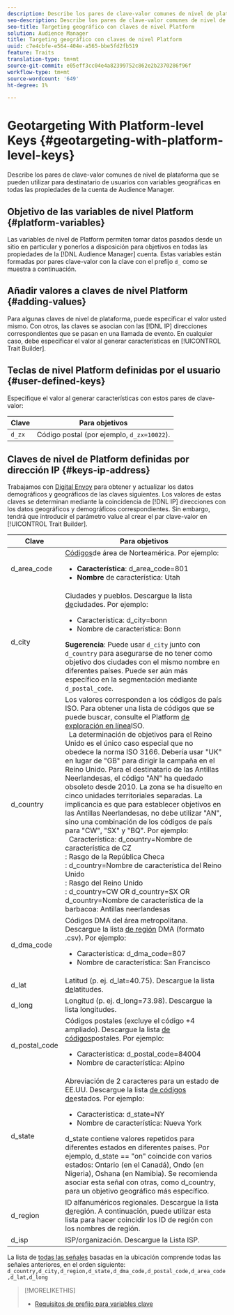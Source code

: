 ```yaml
---
description: Describe los pares de clave-valor comunes de nivel de plataforma que se pueden utilizar para destinatario de usuarios con variables geográficas en todas las propiedades de la cuenta de Audience Manager.
seo-description: Describe los pares de clave-valor comunes de nivel de plataforma que se pueden utilizar para destinatario de usuarios con variables geográficas en todas las propiedades de la cuenta de Audience Manager.
seo-title: Targeting geográfico con claves de nivel Platform
solution: Audience Manager
title: Targeting geográfico con claves de nivel Platform
uuid: c7e4cbfe-e564-404e-a565-bbe5fd2fb519
feature: Traits
translation-type: tm+mt
source-git-commit: e05eff3cc04e4a82399752c862e2b2370286f96f
workflow-type: tm+mt
source-wordcount: '649'
ht-degree: 1%

---
```



# Geotargeting With Platform-level Keys {#geotargeting-with-platform-level-keys}

Describe los pares de clave-valor comunes de nivel de plataforma que se pueden utilizar para destinatario de usuarios con variables geográficas en todas las propiedades de la cuenta de Audience Manager.

<!-- c_tb_platform_vars.xml -->

## Objetivo de las variables de nivel Platform {#platform-variables}

Las variables de nivel de Platform permiten tomar datos pasados desde un sitio en particular y ponerlos a disposición para objetivos en todas las propiedades de la [!DNL Audience Manager] cuenta. Estas variables están formadas por pares [](../../reference/key-value-pairs-explained.md) clave-valor con la clave con el prefijo `d_` como se muestra a continuación.

## Añadir valores a claves de nivel Platform {#adding-values}

Para algunas claves de nivel de plataforma, puede especificar el valor usted mismo. Con otros, las claves se asocian con las [!DNL IP] direcciones correspondientes que se pasan en una llamada de evento. En cualquier caso, debe especificar el valor al generar características en [!UICONTROL Trait Builder].

## Teclas de nivel Platform definidas por el usuario {#user-defined-keys}

Especifique el valor al generar características con estos pares de clave-valor:

| Clave | Para objetivos |
|---|---|
| `d_zx` | Código postal (por ejemplo, `d_zx=10022`). |

## Claves de nivel de Platform definidas por dirección IP {#keys-ip-address}

Trabajamos con [Digital Envoy](https://www.digitalenvoy.com/) para obtener y actualizar los datos demográficos y geográficos de las claves siguientes. Los valores de estas claves se determinan mediante la coincidencia de [!DNL IP] direcciones con los datos geográficos y demográficos correspondientes. Sin embargo, tendrá que introducir el parámetro value al crear el par clave-valor en [!UICONTROL Trait Builder].

| Clave | Para objetivos |
|--- |--- |
| d_area_code | [Códigos](https://en.wikipedia.org/wiki/List_of_North_American_Numbering_Plan_area_codes)de área de Norteamérica.  Por ejemplo: <ul><li>**Característica**:  d_area_code=801</li><li>**Nombre** de característica: Utah</li></ul> |
| d_city | Ciudades y pueblos. Descargue la lista [de](assets/d_city.txt)ciudades.  Por ejemplo: <ul><li>Característica:  d_city=bonn</li><li>Nombre de característica: Bonn</li></ul> **Sugerencia**: Puede usar `d_city` junto con `d_country` para asegurarse de no tener como objetivo dos ciudades con el mismo nombre en diferentes países. Puede ser aún más específico en la segmentación mediante `d_postal_code`. |
| d_country | Los valores corresponden a los códigos de país ISO. Para obtener una lista de códigos que se puede buscar, consulte el Platform [de exploración en línea](https://www.iso.org/obp/ui/#home)ISO. <br>  La determinación de objetivos para el Reino Unido es el único caso especial que no obedece la norma ISO 3166. Debería usar &quot;UK&quot; en lugar de &quot;GB&quot; para dirigir la campaña en el Reino Unido.  Para el destinatario de las Antillas Neerlandesas, el código &quot;AN&quot; ha quedado obsoleto desde 2010. La zona se ha disuelto en cinco unidades territoriales separadas. La implicancia es que para establecer objetivos en las Antillas Neerlandesas, no debe utilizar &quot;AN&quot;, sino una combinación de los códigos de país para &quot;CW&quot;, &quot;SX&quot; y &quot;BQ&quot;.  Por ejemplo:  <br>  Característica:  d_country=Nombre de característica de CZ <br>: Rasgo de la República Checa <br>:  d_country=Nombre de característica del Reino Unido <br>: Rasgo del Reino Unido <br>:  d_country=CW OR d_country=SX OR d_country=Nombre de característica de la <br>barbacoa: Antillas neerlandesas |
| d_dma_code | Códigos DMA del área metropolitana. Descargue la lista [de región](assets/DMAregions.csv) DMA (formato .csv).  Por ejemplo: <ul><li>Característica:  d_dma_code=807</li><li>Nombre de característica: San Francisco</li></ul> |
| d_lat | Latitud (p. ej. d_lat=40.75). Descargue la lista [de](assets/d_lat.txt)latitudes. |
| d_long | Longitud (p. ej. d_long=73.98). Descargue la lista [](assets/d_long.txt)longitudes. |
| d_postal_code | Códigos postales (excluye el código +4 ampliado). Descargue la lista [de códigos](assets/d_postal_code.txt)postales.  Por ejemplo: <ul><li>Característica:  d_postal_code=84004 </li><li>Nombre de característica: Alpino</li></ul> |
| d_state | Abreviación de 2 caracteres para un estado de EE.UU. Descargue la lista [de códigos de](assets/d_state.txt)estados.  Por ejemplo: <ul><li>Característica:  d_state=NY </li><li>Nombre de característica: Nueva York</li></ul>d_state contiene valores repetidos para diferentes estados en diferentes países. Por ejemplo, d_state == &quot;on&quot; coincide con varios estados: Ontario (en el Canadá), Ondo (en Nigeria), Oshana (en Namibia). Se recomienda asociar esta señal con otras, como d_country, para un objetivo geográfico más específico. |
| d_region | ID alfanuméricos regionales. Descargue la lista [de](assets/Country_RegionCodes_City.csv)región.  A continuación, puede utilizar esta lista para hacer coincidir los ID de región con los nombres de región. |
| d_isp | ISP/organización. Descargue la Lista [](assets/d_isp.txt)ISP. |

La lista de [todas las señales](assets/all.txt) basadas en la ubicación comprende todas las señales anteriores, en el orden siguiente: `d_country,d_city,d_region,d_state,d_dma_code,d_postal_code,d_area_code,d_lat,d_long`

>[!MORELIKETHIS]
>
>* [Requisitos de prefijo para variables clave](../../features/traits/trait-variable-prefixes.md)

